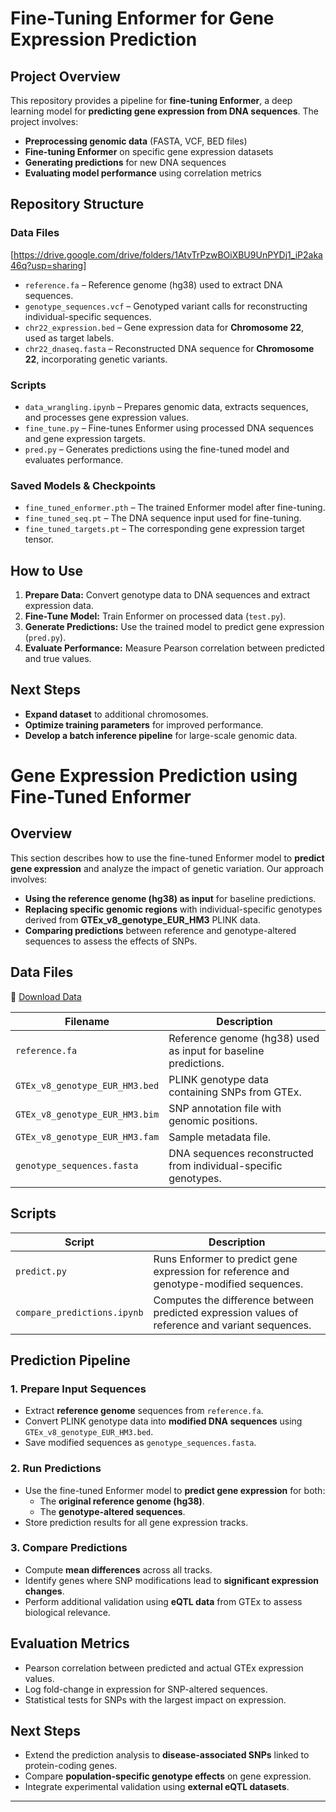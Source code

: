 # Fine-Tuning Enformer for Gene Expression Prediction

## Project Overview
This repository provides a pipeline for **fine-tuning Enformer**, a deep learning model for **predicting gene expression from DNA sequences**. The project involves:
- **Preprocessing genomic data** (FASTA, VCF, BED files)
- **Fine-tuning Enformer** on specific gene expression datasets
- **Generating predictions** for new DNA sequences
- **Evaluating model performance** using correlation metrics

## Repository Structure
### Data Files 
[https://drive.google.com/drive/folders/1AtvTrPzwBOiXBU9UnPYDj1_iP2aka46q?usp=sharing]
- `reference.fa` – Reference genome (hg38) used to extract DNA sequences.
- `genotype_sequences.vcf` – Genotyped variant calls for reconstructing individual-specific sequences.
- `chr22_expression.bed` – Gene expression data for **Chromosome 22**, used as target labels.
- `chr22_dnaseq.fasta` – Reconstructed DNA sequence for **Chromosome 22**, incorporating genetic variants.

### Scripts 
- `data_wrangling.ipynb` – Prepares genomic data, extracts sequences, and processes gene expression values.
- `fine_tune.py` – Fine-tunes Enformer using processed DNA sequences and gene expression targets.
- `pred.py` – Generates predictions using the fine-tuned model and evaluates performance.

### Saved Models & Checkpoints
- `fine_tuned_enformer.pth` – The trained Enformer model after fine-tuning.
- `fine_tuned_seq.pt` – The DNA sequence input used for fine-tuning.
- `fine_tuned_targets.pt` – The corresponding gene expression target tensor.

## How to Use
1. **Prepare Data:** Convert genotype data to DNA sequences and extract expression data. 
2. **Fine-Tune Model:** Train Enformer on processed data (`test.py`).
3. **Generate Predictions:** Use the trained model to predict gene expression (`pred.py`).
4. **Evaluate Performance:** Measure Pearson correlation between predicted and true values.

## Next Steps
- **Expand dataset** to additional chromosomes.
- **Optimize training parameters** for improved performance.
- **Develop a batch inference pipeline** for large-scale genomic data.


# **Gene Expression Prediction using Fine-Tuned Enformer**

## **Overview**
This section describes how to use the fine-tuned Enformer model to **predict gene expression** and analyze the impact of genetic variation. Our approach involves:
- **Using the reference genome (hg38) as input** for baseline predictions.
- **Replacing specific genomic regions** with individual-specific genotypes derived from **GTEx_v8_genotype_EUR_HM3** PLINK data.
- **Comparing predictions** between reference and genotype-altered sequences to assess the effects of SNPs.

## **Data Files**
📂 [Download Data](https://drive.google.com/drive/folders/1AtvTrPzwBOiXBU9UnPYDj1_iP2aka46q?usp=sharing)

| Filename | Description |
|----------|-------------|
| `reference.fa` | Reference genome (hg38) used as input for baseline predictions. |
| `GTEx_v8_genotype_EUR_HM3.bed` | PLINK genotype data containing SNPs from GTEx. |
| `GTEx_v8_genotype_EUR_HM3.bim` | SNP annotation file with genomic positions. |
| `GTEx_v8_genotype_EUR_HM3.fam` | Sample metadata file. |
| `genotype_sequences.fasta` | DNA sequences reconstructed from individual-specific genotypes. |

## **Scripts**
| Script | Description |
|--------|-------------|
| `predict.py` | Runs Enformer to predict gene expression for reference and genotype-modified sequences. |
| `compare_predictions.ipynb` | Computes the difference between predicted expression values of reference and variant sequences. |

## **Prediction Pipeline**
### **1. Prepare Input Sequences**
- Extract **reference genome** sequences from `reference.fa`.
- Convert PLINK genotype data into **modified DNA sequences** using `GTEx_v8_genotype_EUR_HM3.bed`.
- Save modified sequences as `genotype_sequences.fasta`.

### **2. Run Predictions**
- Use the fine-tuned Enformer model to **predict gene expression** for both:
  - The **original reference genome (hg38)**.
  - The **genotype-altered sequences**.
- Store prediction results for all gene expression tracks.

### **3. Compare Predictions**
- Compute **mean differences** across all tracks.
- Identify genes where SNP modifications lead to **significant expression changes**.
- Perform additional validation using **eQTL data** from GTEx to assess biological relevance.

## **Evaluation Metrics**
- Pearson correlation between predicted and actual GTEx expression values.
- Log fold-change in expression for SNP-altered sequences.
- Statistical tests for SNPs with the largest impact on expression.

## **Next Steps**
- Extend the prediction analysis to **disease-associated SNPs** linked to protein-coding genes.
- Compare **population-specific genotype effects** on gene expression.
- Integrate experimental validation using **external eQTL datasets**.

---







